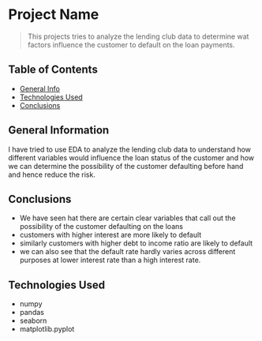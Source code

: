 # Project Name
> This projects tries to analyze the lending club data to determine wat factors influence the customer to default on the loan payments.


## Table of Contents
* [General Info](#general-information)
* [Technologies Used](#technologies-used)
* [Conclusions](#conclusions)

<!-- You can include any other section that is pertinent to your problem -->

## General Information
I have tried to use EDA to analyze the lending club data to understand how different variables would influence the loan status of the customer and how we can determine the possibility of the customer defaulting before hand and hence reduce the risk. 

<!-- You don't have to answer all the questions - just the ones relevant to your project. -->

## Conclusions
- We have seen hat there are certain clear variables that call out the possibility of the customer defaulting on the loans 
- customers with higher interest are more likely to default 
- similarly customers with higher debt to income ratio are likely to default 
- we can also see that the default rate hardly varies across different purposes at lower interest rate than a high interest rate.

<!-- You don't have to answer all the questions - just the ones relevant to your project. -->


## Technologies Used
- numpy
- pandas
- seaborn
- matplotlib.pyplot

<!-- As the libraries versions keep on changing, it is recommended to mention the version of library used in this project -->



<!-- Optional -->
<!-- ## License -->
<!-- This project is open source and available under the [... License](). -->

<!-- You don't have to include all sections - just the one's relevant to your project -->